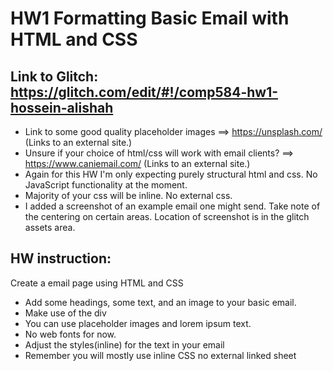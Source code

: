 # HW1 Formatting Basic Email with HTML and CSS

## Link to Glitch: https://glitch.com/edit/#!/comp584-hw1-hossein-alishah

- Link to some good quality placeholder images ==> https://unsplash.com/ (Links to an external site.) 
- Unsure if your choice of html/css will work with email clients? ==> https://www.caniemail.com/ (Links to an external site.) 
- Again for this HW I'm only expecting purely structural html and css. No JavaScript functionality at the moment. 
- Majority of your css will be inline. No external css. 
- I added a screenshot of an example email one might send. Take note of the centering on certain areas. Location of screenshot is in the glitch assets area. 


## HW instruction:
Create a email page using HTML and CSS
  * Add some headings, some text, and an image to your basic email.
  * Make use of the div
  * You can use placeholder images and lorem ipsum text.
  * No web fonts for now.
  * Adjust the styles(inline) for the text in your email
  * Remember you will mostly use inline CSS no external linked sheet

